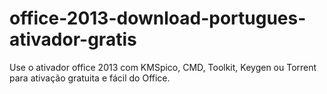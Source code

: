 # office-2013-download-portugues-ativador-gratis
Use o ativador office 2013 com KMSpico, CMD, Toolkit, Keygen ou Torrent para ativação gratuita e fácil do Office.
